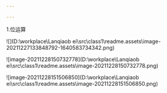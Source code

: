 ```yaml
---

---
```


1.位运算

![](D:\workplace\Lanqiaob ei\src\class1\readme.assets\image-20211227133848792-1640583734342.png)

![image-20211228150732778](D:\workplace\Lanqiaob ei\src\class1\readme.assets\image-20211228150732778.png)

![image-20211228151506850](D:\workplace\Lanqiaob ei\src\class1\readme.assets\image-20211228151506850.png)